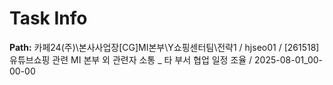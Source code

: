 # Task Info

**Path:** 카페24(주)\본사사업장\[CG]MI본부\Y쇼핑센터팀\전략1 / hjseo01 / [261518] 유튜브쇼핑 관련 MI 본부 외 관련자 소통 _ 타 부서 협업 일정 조율 / 2025-08-01_00-00-00

